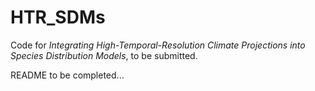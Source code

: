 # HTR_SDMs

Code for _Integrating High-Temporal-Resolution Climate Projections into Species Distribution Models_, to be submitted.

README to be completed...
